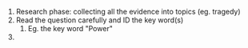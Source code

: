 1. Research phase: collecting all the evidence into topics (eg. tragedy)
2. Read the question carefully and ID the key word(s)
	1. Eg. the key word "Power"
3. 